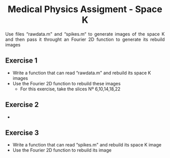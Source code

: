 <h1 align="center"> Medical Physics Assigment - Space K </h1>

<p align="justify"> Use files “rawdata.m" and “spikes.m“ to generate images of the space K and then pass it throught an Fourier 2D function to generate its rebuild images  </p>

## Exercise 1
- Write a function that can read “rawdata.m" and rebuild its space K images
- Use the Fourier 2D function to rebuild these images
  - For this exercise, take the slices Nº 6,10,14,18,22

## Exercise 2
- 

## Exercise 3
- Write a function that can read “spikes.m" and rebuild its space K image
- Use the Fourier 2D function to rebuild its image
